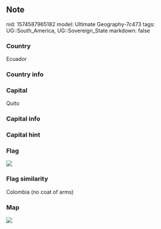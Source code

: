 ## Note
nid: 1574587965182
model: Ultimate Geography-7c473
tags: UG::South_America, UG::Sovereign_State
markdown: false

### Country
Ecuador

### Country info


### Capital
Quito

### Capital info


### Capital hint


### Flag
<img src="ug-flag-ecuador.png">

### Flag similarity
Colombia (no coat of arms)

### Map
<img src="ug-map-ecuador.png">
